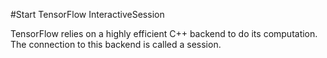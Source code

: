 #Start TensorFlow InteractiveSession

TensorFlow relies on a highly efficient C++ backend to do its computation. The connection 
to this backend is called a session.
